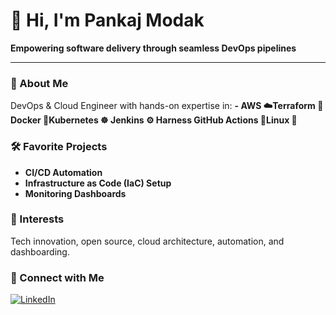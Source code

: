 # 👋 Hi, I'm Pankaj Modak

**Empowering software delivery through seamless DevOps pipelines**

---

### 🚀 About Me
DevOps & Cloud Engineer with hands-on expertise in:
**- AWS ☁️Terraform 🧱Docker 🐳Kubernetes ☸️ Jenkins ⚙️ Harness GitHub Actions 🚀Linux 🐧**

### 🛠️ Favorite Projects
- **CI/CD Automation**
- **Infrastructure as Code (IaC) Setup**
- **Monitoring Dashboards**

### 🌱 Interests
Tech innovation, open source, cloud architecture, automation, and dashboarding.

### 🔗 Connect with Me
[![LinkedIn](https://img.shields.io/badge/LinkedIn-blue?logo=linkedin&style=flat-square)](https://www.linkedin.com/in/pankaj-modak-57a936365/)

